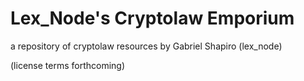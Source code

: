 # Lex_Node's Cryptolaw Emporium
a repository of cryptolaw resources by Gabriel Shapiro (lex_node)

(license terms forthcoming)
